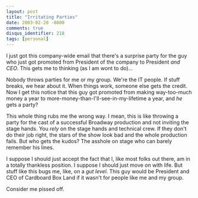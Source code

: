 ```yaml
---
layout: post
title: "Irritating Parties"
date: 2003-02-20 -0800
comments: true
disqus_identifier: 218
tags: [personal]
---
```

I just got this company-wide email that there's a surprise party for the
guy who just got promoted from President of the company to President
*and CEO*. This gets me to thinking (as I am wont to do)...

 Nobody throws parties for me or my group. We're the IT people. If stuff
breaks, we hear about it. When things work, someone else gets the
credit. Now I get this notice that this guy got promoted from making
way-too-much money a year to more-money-than-I'll-see-in-my-lifetime a
year, and *he* gets a party?

 This whole thing rubs me the wrong way. I mean, this is like throwing a
party for the cast of a successful Broadway production and not inviting
the stage hands. You *rely* on the stage hands and technical crew. If
they don't do their job right, the stars of the show look bad and the
whole production fails. But who gets the kudos? The asshole on stage who
can barely remember his lines.

 I suppose I should just accept the fact that I, like most folks out
there, am in a totally thankless position. I suppose I should just move
on with life. But stuff like this bugs me, like, on a *gut level*. This
guy would be President and CEO of Cardboard Box Land if it wasn't for
people like me and my group.

 Consider me pissed off.
